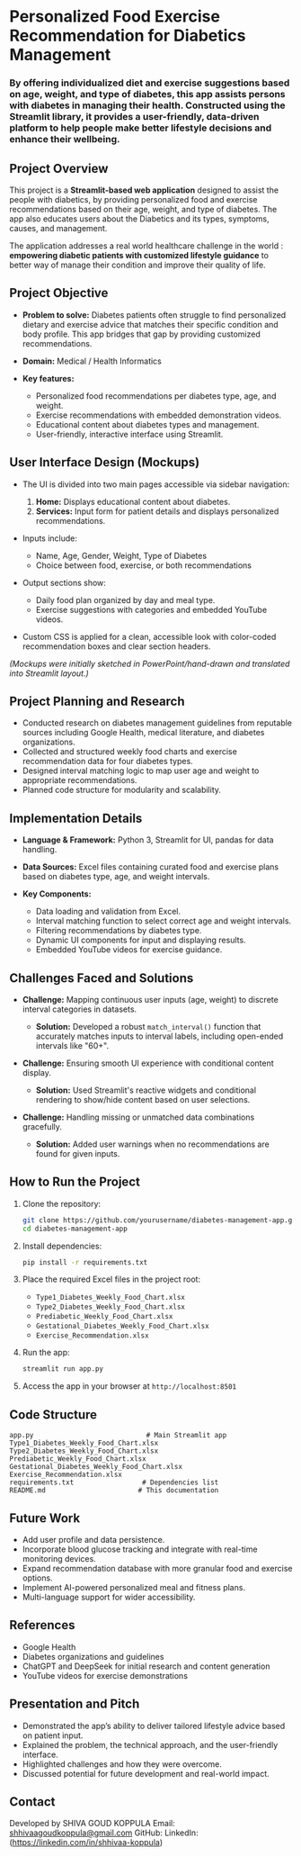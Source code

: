 # Personalized Food Exercise Recommendation for Diabetics Management
### By offering individualized diet and exercise suggestions based on age, weight, and type of diabetes, this app assists persons with diabetes in managing their health. Constructed using the Streamlit library, it provides a user-friendly, data-driven platform to help people make better lifestyle decisions and enhance their wellbeing.

## Project Overview

This project is a **Streamlit-based web application** designed to assist the people with diabetics, by providing personalized food and exercise recommendations based on their age, weight, and type of diabetes. The app also educates users about the  Diabetics and its types, symptoms, causes, and management.

The application addresses a real world healthcare challenge in the world : **empowering diabetic patients with customized lifestyle guidance** to better way of manage their condition and improve their quality of life.

## Project Objective

* **Problem to solve:** Diabetes patients often struggle to find personalized dietary and exercise advice that matches their specific condition and body profile. This app bridges that gap by providing customized recommendations.

* **Domain:** Medical / Health Informatics

* **Key features:**

  * Personalized food recommendations per diabetes type, age, and weight.
  * Exercise recommendations with embedded demonstration videos.
  * Educational content about diabetes types and management.
  * User-friendly, interactive interface using Streamlit.

## User Interface Design (Mockups)

* The UI is divided into two main pages accessible via sidebar navigation:

  1. **Home:** Displays educational content about diabetes.
  2. **Services:** Input form for patient details and displays personalized recommendations.

* Inputs include:

  * Name, Age, Gender, Weight, Type of Diabetes
  * Choice between food, exercise, or both recommendations

* Output sections show:

  * Daily food plan organized by day and meal type.
  * Exercise suggestions with categories and embedded YouTube videos.

* Custom CSS is applied for a clean, accessible look with color-coded recommendation boxes and clear section headers.

*(Mockups were initially sketched in PowerPoint/hand-drawn and translated into Streamlit layout.)*


## Project Planning and Research

* Conducted research on diabetes management guidelines from reputable sources including Google Health, medical literature, and diabetes organizations.
* Collected and structured weekly food charts and exercise recommendation data for four diabetes types.
* Designed interval matching logic to map user age and weight to appropriate recommendations.
* Planned code structure for modularity and scalability.

## Implementation Details

* **Language & Framework:** Python 3, Streamlit for UI, pandas for data handling.
* **Data Sources:** Excel files containing curated food and exercise plans based on diabetes type, age, and weight intervals.
* **Key Components:**

  * Data loading and validation from Excel.
  * Interval matching function to select correct age and weight intervals.
  * Filtering recommendations by diabetes type.
  * Dynamic UI components for input and displaying results.
  * Embedded YouTube videos for exercise guidance.

## Challenges Faced and Solutions

* **Challenge:** Mapping continuous user inputs (age, weight) to discrete interval categories in datasets.

  * **Solution:** Developed a robust `match_interval()` function that accurately matches inputs to interval labels, including open-ended intervals like "60+".

* **Challenge:** Ensuring smooth UI experience with conditional content display.

  * **Solution:** Used Streamlit's reactive widgets and conditional rendering to show/hide content based on user selections.

* **Challenge:** Handling missing or unmatched data combinations gracefully.

  * **Solution:** Added user warnings when no recommendations are found for given inputs.

## How to Run the Project

1. Clone the repository:

   ```bash
   git clone https://github.com/yourusername/diabetes-management-app.git
   cd diabetes-management-app
   ```
2. Install dependencies:

   ```bash
   pip install -r requirements.txt
   ```
3. Place the required Excel files in the project root:

   * `Type1_Diabetes_Weekly_Food_Chart.xlsx`
   * `Type2_Diabetes_Weekly_Food_Chart.xlsx`
   * `Prediabetic_Weekly_Food_Chart.xlsx`
   * `Gestational_Diabetes_Weekly_Food_Chart.xlsx`
   * `Exercise_Recommendation.xlsx`
4. Run the app:

   ```bash
   streamlit run app.py
   ```
5. Access the app in your browser at `http://localhost:8501`

## Code Structure

```
app.py                            # Main Streamlit app
Type1_Diabetes_Weekly_Food_Chart.xlsx
Type2_Diabetes_Weekly_Food_Chart.xlsx
Prediabetic_Weekly_Food_Chart.xlsx
Gestational_Diabetes_Weekly_Food_Chart.xlsx
Exercise_Recommendation.xlsx
requirements.txt                 # Dependencies list
README.md                       # This documentation
```
## Future Work

* Add user profile and data persistence.
* Incorporate blood glucose tracking and integrate with real-time monitoring devices.
* Expand recommendation database with more granular food and exercise options.
* Implement AI-powered personalized meal and fitness plans.
* Multi-language support for wider accessibility.

## References

* Google Health
* Diabetes organizations and guidelines
* ChatGPT and DeepSeek for initial research and content generation
* YouTube videos for exercise demonstrations

## Presentation and Pitch

* Demonstrated the app’s ability to deliver tailored lifestyle advice based on patient input.
* Explained the problem, the technical approach, and the user-friendly interface.
* Highlighted challenges and how they were overcome.
* Discussed potential for future development and real-world impact.

## Contact

Developed by SHIVA GOUD KOPPULA
Email: shhivaagoudkoppula@gmail.com
GitHub: 
LinkedIn: (https://linkedin.com/in/shhivaa-koppula)
